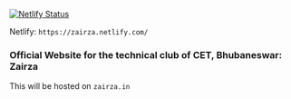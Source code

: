 [![Netlify Status](https://api.netlify.com/api/v1/badges/7e3456d2-905d-4146-a3cd-1fef5395407e/deploy-status)](https://app.netlify.com/sites/zairza/deploys)

Netlify: `https://zairza.netlify.com/`

### Official Website for the technical club of CET, Bhubaneswar: Zairza

This will be hosted on `zairza.in`
